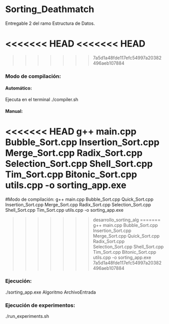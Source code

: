 # Sorting_Deathmatch
Entregable 2 del ramo Estructura de Datos.

<<<<<<< HEAD
<<<<<<< HEAD
=======
>>>>>>> 7a5d1a48fde117efc54997a20382496aeb107884
### Modo de compilación:
#### Automático:
Ejecuta en el terminal ./compiler.sh
#### Manual:
<<<<<<< HEAD
g++ main.cpp Bubble_Sort.cpp Insertion_Sort.cpp Merge_Sort.cpp Radix_Sort.cpp Selection_Sort.cpp Shell_Sort.cpp Tim_Sort.cpp Bitonic_Sort.cpp utils.cpp -o sorting_app.exe
=======
#Modo de compilación:
g++ main.cpp Bubble_Sort.cpp Quick_Sort.cpp Insertion_Sort.cpp Merge_Sort.cpp Radix_Sort.cpp Selection_Sort.cpp Shell_Sort.cpp Tim_Sort.cpp utils.cpp -o sorting_app.exe
>>>>>>> desarrollo_sorting_alg
=======
g++ main.cpp Bubble_Sort.cpp Insertion_Sort.cpp Merge_Sort.cpp Quick_Sort.cpp Radix_Sort.cpp Selection_Sort.cpp Shell_Sort.cpp Tim_Sort.cpp Bitonic_Sort.cpp utils.cpp -o sorting_app.exe
>>>>>>> 7a5d1a48fde117efc54997a20382496aeb107884

### Ejecución:
./sorting_app.exe Algoritmo ArchivoEntrada

### Ejecución de experimentos:
./run_experiments.sh